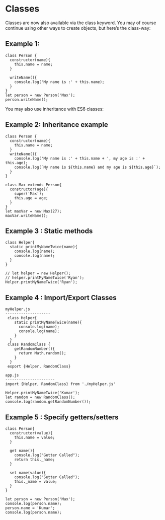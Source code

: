 # Classes

Classes are now also available via the class keyword. You may of course
continue using other ways to create objects, but here’s the class-way:

## Example 1:

	class Person {
	  constructor(name){
		this.name = name;
	  }
	  
	  writeName(){
		console.log('My name is :' + this.name);
	  }
	}
	let person = new Person('Max');
	person.writeName();

You may also use inheritance with ES6 classes:

## Example 2: Inheritance example


	class Person {  
	  constructor(name){
		this.name = name;
	  }
	  writeName(){
		console.log('My name is :' + this.name + ', my age is :' + this.age);
		console.log(`My name is ${this.name} and my age is ${this.age}`);
	  }
	}

	class Max extends Person{
	  constructor(age){
		super('Max');
		this.age = age;
	  }
	}
	let maxVar = new Max(27);
	maxVar.writeName();
	
## Example 3 : Static methods

	class Helper{
	  static printMyNameTwice(name){
		console.log(name);
		console.log(name);
	  }
	}

	// let helper = new Helper();
	// helper.printMyNameTwice('Ryan');
	Helper.printMyNameTwice('Ryan');
	
## Example 4 : Import/Export Classes

	myHelper.js
	--------------------
	 class Helper{
		static printMyNameTwice(name){
		  console.log(name);
		  console.log(name);
		}
	  }
	 class RandomClass {  
		getRandomNumber(){
		  return Math.random();
		}
	  }
	 export {Helper, RandomClass}
	 
	app.js
	----------------------
	import {Helper, RandomClass} from './myHelper.js'

	Helper.printMyNameTwice('Kumar');
	let random = new RandomClass();
	console.log(random.getRandomNumber());
	
## Example 5 : Specify getters/setters

	class Person{
	  constructor(value){
		this.name = value;
	  }
	  
	  get name(){
		console.log("Getter Called");
		return this._name;
	  }
	  
	  set name(value){
		console.log("Setter Called");
		this._name = value;
	  }
	}

	let person = new Person('Max');
	console.log(person.name);
	person.name = 'Kumar';
	console.log(person.name);

